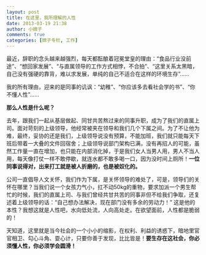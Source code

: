 ```yaml
---
layout: post
title: 在这里，我所理解的人性
date: 2013-03-19 21:38
author: 小嫦子
comments: true
categories: [嫦子专栏, 工作]
---
```

最近，辞职的念头越来越强烈，每天都酝酿着冠冕堂皇的理由：“食品行业没前途”、“想回家发展”、“与直属领导的工作方式相悖，不合拍”、“这里关系太黑暗，自己没有强硬的靠背，难以求发展，单纯的自己不适合在这样的环境生存”……

我的所有理由，迎来的是同事的讥讽：“幼稚”、“你应该多去看社会学的书”、“你不懂人性”……

<strong>那么人性是什么呢？</strong>
<!--more-->
去年，跟我们一起从基层做起、同甘共苦熬过来的同事升职，成为了我们的直属上司。面对苛刻的上级领导，他经常被夹在领导和我们几个下属之间。为了不让他为难，最终，妥协的还是我们，上级领导说没有预算，不能加班，我们就只能每天下班后带着一大叠的文件回宿舍；上级领导说部门架构已满，没有再招人的可能，虽然工作量一直在增加，也只能在内部消化掉，于是我们女人当男人用，男人不当人用，每天像打仗一样不敢停歇，就连水都不敢多喝一口，因为没时间上厕所！<strong>一位同事说得对，出来打工就是被人折磨的，也是被奴化的。</strong>

公司一直倡导人文关怀，我们作为下属，是关怀领导的难处了，可是，领导们的关怀在哪里？当我们说一个女孩力气小，扛不动50kg的重物，要求加派一个男生帮忙的时候，我们的直属上司、与我们曾经共甘共苦的同事非但不给我们争取，还复述着上级领导的话：“自己想办法解决，现在部门没有多余的劳动力！” 这是他的本性？我想这就是人性吧，水向低处流，人向高处走。在欲望面前，人性都是脆弱的！

天知道，这里就是当今社会的一个小小的缩影，在权利、利益的诱惑下，暗地里官官相卫、勾心斗角、耍心计，只要你善于发现，比比皆是！<strong>要生存在这社会，你必须懂人性，你必须学会圆滑！</strong>
